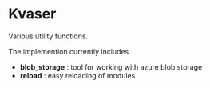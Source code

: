 # Kvaser

Various utility functions.

The implemention currently includes
- **blob_storage** : tool for working with azure blob storage
- **reload** : easy reloading of modules
